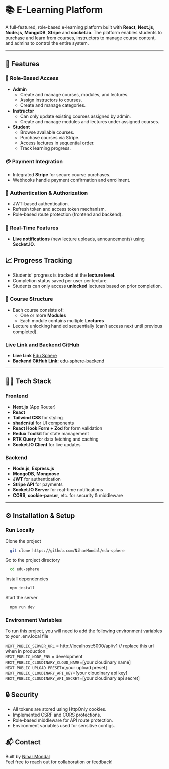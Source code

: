 # 📚 E-Learning Platform

A full-featured, role-based e-learning platform built with **React**, **Next.js**, **Node.js**, **MongoDB**, **Stripe** and **socket.io**. The platform enables students to purchase and learn from courses, instructors to manage course content, and admins to control the entire system.

---

## 🚀 Features

### 👤 Role-Based Access

-   **Admin**
    -   Create and manage courses, modules, and lectures.
    -   Assign instructors to courses.
    -   Create and manage categories.
-   **Instructor**
    -   Can only update existing courses assigned by admin.
    -   Create and manage modules and lectures under assigned courses.
-   **Student**
    -   Browse available courses.
    -   Purchase courses via Stripe.
    -   Access lectures in sequential order.
    -   Track learning progress.

### 💳 Payment Integration

-   Integrated **Stripe** for secure course purchases.
-   Webhooks handle payment confirmation and enrollment.

### 🔐 Authentication & Authorization

-   JWT-based authentication.
-   Refresh token and access token mechanism.
-   Role-based route protection (frontend and backend).

### 📡 Real-Time Features

-   **Live notifications** (new lecture uploads, announcements) using **Socket.IO**.

## 📈 Progress Tracking

-   Students’ progress is tracked at the **lecture level**.
-   Completion status saved per user per lecture.
-   Students can only access **unlocked** lectures based on prior completion.

### 📁 Course Structure

-   Each course consists of:
    -   One or more **Modules**
    -   Each module contains multiple **Lectures**
-   Lecture unlocking handled sequentially (can’t access next until previous completed).

### Live Link and Backend GitHub

-   **Live Link** [Edu Sphere](https://edu-sphere-five.vercel.app/)
-   **Backend GitHub Link:** [edu-sphere-backend](https://github.com/NiharMondal/edu-sphere-backend)

---

## 🧑‍💻 Tech Stack

### Frontend

-   **Next.js** (App Router)
-   **React**
-   **Tailwind CSS** for styling
-   **shadcn/ui** for UI components
-   **React Hook Form + Zod** for form validation
-   **Redux Toolkit** for state management
-   **RTK Query** for data fetching and caching
-   **Socket.IO Client** for live updates

### Backend

-   **Node.js**, **Express.js**
-   **MongoDB**, **Mongoose**
-   **JWT** for authentication
-   **Stripe API** for payments
-   **Socket.IO Server** for real-time notifications
-   **CORS**, **cookie-parser**, etc. for security & middleware

---

## ⚙️ Installation & Setup

### Run Locally

Clone the project

```bash
  git clone https://github.com/NiharMondal/edu-sphere
```

Go to the project directory

```bash
  cd edu-sphere
```

Install dependencies

```bash
  npm install
```

Start the server

```bash
  npm run dev
```

### Environment Variables

To run this project, you will need to add the following environment variables to your .env.local file

`NEXT_PUBLIC_SERVER_URL` = http://localhost:5000/api/v1 // replace this url when in production  
`NEXT_PUBLIC_NODE_ENV` = development  
`NEXT_PUBLIC_CLOUDINARY_CLOUD_NAME`=[your cloudinary name]  
`NEXT_PUBLIC_UPLOAD_PRESET`=[your upload preset]  
`NEXT_PUBLIC_CLOUDINARY_API_KEY`=[your cloudinary api key]  
`NEXT_PUBLIC_CLOUDINARY_API_SECRET`=[your cloudinary api secret]

## 🔒 Security

-   All tokens are stored using HttpOnly cookies.
-   Implemented CSRF and CORS protections.
-   Role-based middleware for API route protection.
-   Environment variables used for sensitive configs.

## 📬 Contact

Built by [Nihar Mondal](https://nihar-mondal.vercel.app)  
Feel free to reach out for collaboration or feedback!
